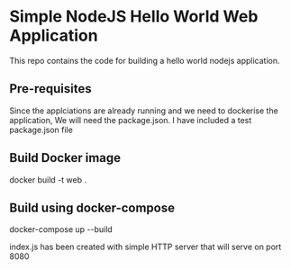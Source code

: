 # Simple NodeJS Hello World Web Application

This repo contains the code for building a hello world nodejs application.

## Pre-requisites
Since the applciations are already running and we need to dockerise the application, We will need the package.json. I have included a test package.json file

## Build Docker image

docker build -t web .


## Build using docker-compose

docker-compose up --build


index.js has been created with simple HTTP server that will serve on port 8080
